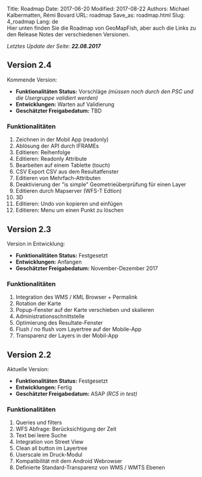 Title: Roadmap
Date: 2017-06-20
Modified: 2017-08-22
Authors: Michael Kalbermatten, Rémi Bovard
URL: roadmap
Save_as: roadmap.html
Slug: 4_roadmap
Lang: de
<br />
Hier unten finden Sie die Roadmap von GeoMapFish, aber auch die Links zu den Release Notes der verschiedenen Versionen.

*Letztes Update der Seite: **22.08.2017***

## Version 2.4

Kommende Version:

* **Funktionalitäten Status:** Vorschläge *(müssen noch durch den PSC und die Usergruppe validiert werden)*
* **Entwicklungen:** Warten auf Validierung
* **Geschätzter Freigabedatum:** TBD

### Funktionalitäten

1. Zeichnen in der Mobil App (readonly)
2. Ablösung der API durch IFRAMEs
3. Editieren: Reihenfolge
4. Editieren: Readonly Attribute
5. Bearbeiten auf einem Tablette (touch)
6. CSV Export CSV aus dem Resultatfenster
7. Editieren von Mehrfach-Attributen
8. Deaktivierung der "is simple" Geometrieüberprüfung für einen Layer
9. Editieren durch Mapserver (WFS-T Edtion)
10. 3D
11. Editieren: Undo von kopieren und einfügen
12. Editieren: Menu um einen Punkt zu löschen

## Version 2.3

Version in Entwicklung:

* **Funktionalitäten Status:** Festgesetzt
* **Entwicklungen:** Anfangen
* **Geschätzter Freigabedatum:** November-Dezember 2017

### Funktionalitäten

1. Integration des WMS / KML Browser + Permalink
2. Rotation der Karte
3. Popup-Fenster auf der Karte verschieben und skalieren
4. Administrationsschnittstelle
5. Optimierung des Resultate-Fenster
6. Flush / no flush vom Layertree auf der Mobile-App
7. Transparenz der Layers in der Mobil-App

## Version 2.2

Aktuelle Version:

* **Funktionalitäten Status:** Festgesetzt
* **Entwicklungen:** Fertig
* **Geschätzter Freigabedatum:** ASAP *(RC5 in test)*

### Funktionalitäten

1. Queries und filters
2. WFS Abfrage: Berücksichtigung der Zeit
3. Text bei leere Suche
4. Integration von Street View
5. Clean all button im Layertree
6. Userscale im Druck-Modul
7. Kompatibilität mit dem Android Webrowser
8. Definierte Standard-Transparenz von WMS / WMTS Ebenen

